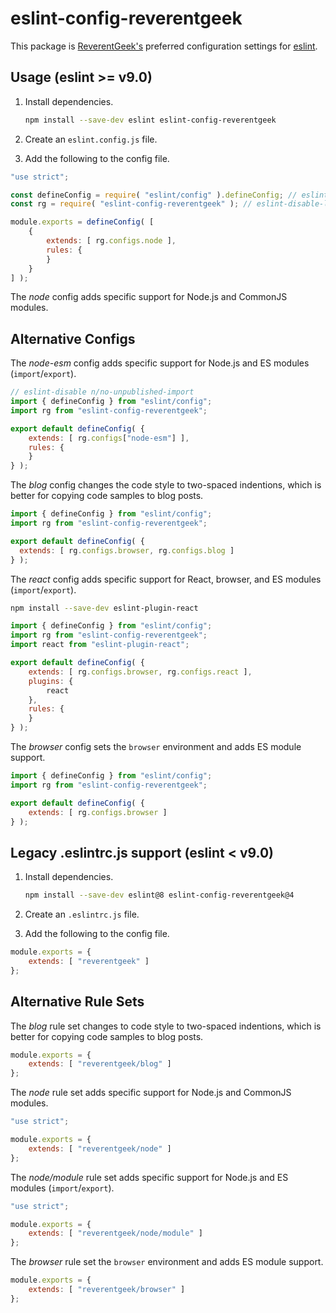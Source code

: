 <!-- markdownlint-disable MD010 -->
# eslint-config-reverentgeek

This package is [ReverentGeek's](https://reverentgeek.com/about/) preferred configuration settings for [eslint](https://eslint.org/).

## Usage (eslint >= v9.0)

1. Install dependencies.

	```sh
	npm install --save-dev eslint eslint-config-reverentgeek
	```

2. Create an `eslint.config.js` file.
3. Add the following to the config file.

```js
"use strict";

const defineConfig = require( "eslint/config" ).defineConfig; // eslint-disable-line n/no-unpublished-require
const rg = require( "eslint-config-reverentgeek" ); // eslint-disable-line n/no-extraneous-require

module.exports = defineConfig( [
	{
		extends: [ rg.configs.node ],
		rules: {
		}
	}
] );
```

The _node_ config adds specific support for Node.js and CommonJS modules.

## Alternative Configs

The _node-esm_ config adds specific support for Node.js and ES modules (`import`/`export`).

```js
// eslint-disable n/no-unpublished-import
import { defineConfig } from "eslint/config";
import rg from "eslint-config-reverentgeek";

export default defineConfig( {
	extends: [ rg.configs["node-esm"] ],
	rules: {
	}
} );
```

The _blog_ config changes the code style to two-spaced indentions, which is better for copying code samples to blog posts.

```js
import { defineConfig } from "eslint/config";
import rg from "eslint-config-reverentgeek";

export default defineConfig( {
  extends: [ rg.configs.browser, rg.configs.blog ]
} );
```

The _react_ config adds specific support for React, browser, and ES modules (`import`/`export`).

```sh
npm install --save-dev eslint-plugin-react
```

```js
import { defineConfig } from "eslint/config";
import rg from "eslint-config-reverentgeek";
import react from "eslint-plugin-react";

export default defineConfig( {
	extends: [ rg.configs.browser, rg.configs.react ],
	plugins: {
		react
	},
	rules: {
	}
} );
```

The _browser_ config sets the `browser` environment and adds ES module support.

```js
import { defineConfig } from "eslint/config";
import rg from "eslint-config-reverentgeek";

export default defineConfig( {
	extends: [ rg.configs.browser ]
} );
```

## Legacy .eslintrc.js support (eslint < v9.0)

1. Install dependencies.

	```sh
	npm install --save-dev eslint@8 eslint-config-reverentgeek@4
	```

2. Create an `.eslintrc.js` file.
3. Add the following to the config file.

```js
module.exports = {
	extends: [ "reverentgeek" ]
};
```

## Alternative Rule Sets

The _blog_ rule set changes to code style to two-spaced indentions, which is better for copying code samples to blog posts.

```js
module.exports = {
	extends: [ "reverentgeek/blog" ]
};
```

The _node_ rule set adds specific support for Node.js and CommonJS modules.

```js
"use strict";

module.exports = {
	extends: [ "reverentgeek/node" ]
};
```

The _node/module_ rule set adds specific support for Node.js and ES modules (`import`/`export`).

```js
"use strict";

module.exports = {
	extends: [ "reverentgeek/node/module" ]
};
```

The _browser_ rule set the `browser` environment and adds ES module support.

```js
module.exports = {
	extends: [ "reverentgeek/browser" ]
};
```
